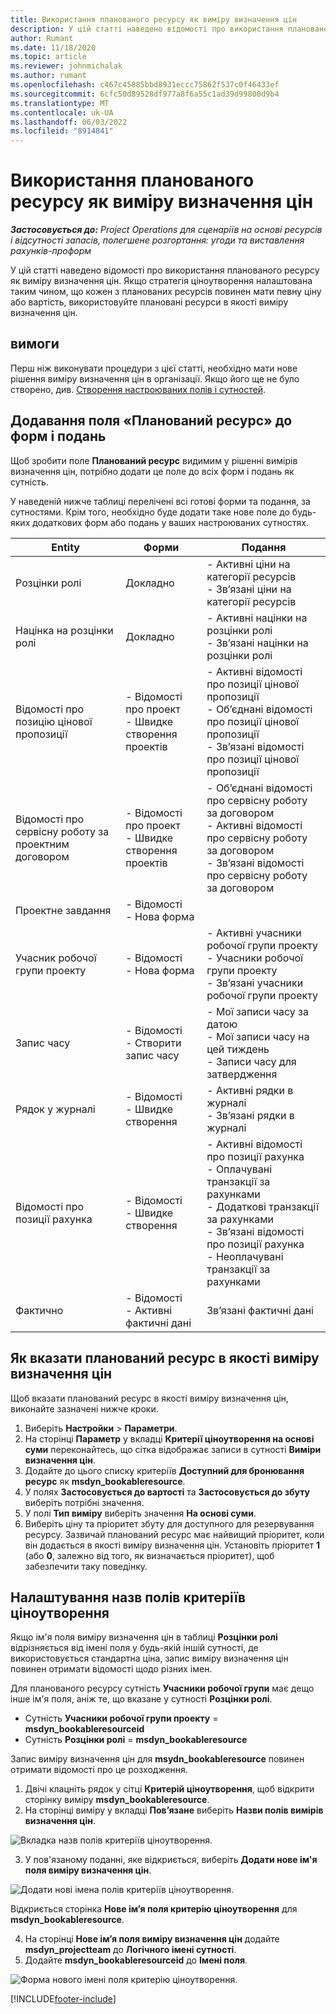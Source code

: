 ```yaml
---
title: Використання планованого ресурсу як виміру визначення цін
description: У цій статті наведено відомості про використання планованого ресурсу як виміру визначення цін.
author: Rumant
ms.date: 11/18/2020
ms.topic: article
ms.reviewer: johnmichalak
ms.author: rumant
ms.openlocfilehash: c467c45885bbd8931eccc75862f537c0f46433ef
ms.sourcegitcommit: 6cfc50d89528df977a8f6a55c1ad39d99800d9b4
ms.translationtype: MT
ms.contentlocale: uk-UA
ms.lasthandoff: 06/03/2022
ms.locfileid: "8914841"
---
```

# <a name="use-a-bookable-resource-as-a-pricing-dimension"></a>Використання планованого ресурсу як виміру визначення цін

 _**Застосовується до:** Project Operations для сценаріїв на основі ресурсів і відсутності запасів, полегшене розгортання: угоди та виставлення рахунків-проформ_ 

У цій статті наведено відомості про використання планованого ресурсу як виміру визначення цін. Якщо стратегія ціноутворення налаштована таким чином, що кожен з планованих ресурсів повинен мати певну ціну або вартість, використовуйте плановані ресурси в якості виміру визначення цін.

## <a name="prerequisites"></a>вимоги
Перш ніж виконувати процедури з цієї статті, необхідно мати нове рішення виміру визначення цін в організації. Якщо його ще не було створено, див. [Створення настроюваних полів і сутностей](../pricing-costing/create-custom-fields-entities-pricing-dimensions.md).

## <a name="add-the-bookable-resource-field-to-forms-and-views"></a>Додавання поля «Планований ресурс» до форм і подань
Щоб зробити поле **Планований ресурс** видимим у рішенні вимірів визначення цін, потрібно додати це поле до всіх форм і подань як сутність.

У наведеній нижче таблиці перелічені всі готові форми та подання, за сутностями. Крім того, необхідно буде додати таке нове поле до будь-яких додаткових форм або подань у ваших настроюваних сутностях.

|   Entity        | Форми   |Подання        |
| ------------------------------|---------------------------------|----------------------------------|
|  Розцінки ролі| Докладно | - Активні ціни на категорії ресурсів<br> - Зв’язані ціни на категорії ресурсів |
|  Націнка на розцінки ролі| Докладно| - Активні націнки на розцінки ролі<br>- Зв’язані націнки на розцінки ролі |
|  Відомості про позицію цінової пропозиції| - Відомості про проект<br>- Швидке створення проектів| - Активні відомості про позиції цінової пропозиції<br>- Об’єднані відомості про позиції цінової пропозиції<br>- Зв’язані відомості про позиції цінової пропозиції |
|  Відомості про сервісну роботу за проектним договором| - Відомості про проект<br>- Швидке створення проектів| - Об’єднані відомості про сервісну роботу за договором<br>- Активні відомості про сервісну роботу за договором<br>- Зв’язані відомості про сервісну роботу за договором |
|  Проектне завдання| - Відомості<br>- Нова форма| &nbsp; |
|  Учасник робочої групи проекту| - Відомості<br>- Нова форма| - Активні учасники робочої групи проекту<br>- Учасники робочої групи проекту<br>- Зв’язані учасники робочої групи проекту |
|  Запис часу| - Відомості<br>- Створити запис часу| - Мої записи часу за датою<br>- Мої записи часу на цей тиждень<br>- Записи часу для затвердження|
|  Рядок у журналі| - Відомості<br>- Швидке створення| - Активні рядки в журналі<br>- Зв’язані рядки в журналі |
|  Відомості про позиції рахунка| - Відомості<br>- Швидке створення| - Активні відомості про позиції рахунка<br>- Оплачувані транзакції за рахунками<br>- Додаткові транзакції за рахунками<br>- Зв’язані відомості про позиції рахунка <br>- Неоплачувані транзакції за рахунками|
|  Фактично| - Відомості<br>- Активні фактичні дані| Зв’язані фактичні дані |

## <a name="set-up-a-bookable-resource-as-a-pricing-dimension"></a>Як вказати планований ресурс в якості виміру визначення цін
Щоб вказати планований ресурс в якості виміру визначення цін, виконайте зазначені нижче кроки.

1. Виберіть **Настройки** > **Параметри**. 
2. На сторінці **Параметр** у вкладці **Критерії ціноутворення на основі суми** переконайтесь, що сітка відображає записи в сутності **Виміри визначення цін**. 
2. Додайте до цього списку критеріїв **Доступний для бронювання ресурс** як **msdyn_bookableresource**. 
3. У полях **Застосовується до вартості** та **Застосовується до збуту** виберіть потрібні значення.
4. У полі **Тип виміру** виберіть значення **На основі суми**. 
5. Виберіть ціну та пріоритет збуту для доступного для резервування ресурсу. Зазвичай планований ресурс має найвищий пріоритет, коли він додається в якості виміру визначення цін. Установіть пріоритет **1** (або **0**, залежно від того, як визначається пріоритет), щоб забезпечити таку поведінку.

## <a name="set-up-pricing-dimension-field-names"></a>Налаштування назв полів критеріїв ціноутворення

Якщо ім'я поля виміру визначення цін в таблиці **Розцінки ролі** відрізняється від імені поля у будь-якій іншій сутності, де використовується стандартна ціна, запис виміру визначення цін повинен отримати відомості щодо різних імен.  

Для планованого ресурсу сутність **Учасники робочої групи** має дещо інше ім'я поля, аніж те, що вказане у сутності **Розцінки ролі**. 

 - Сутність **Учасники робочої групи проекту** = **msdyn_bookableresourceid**
 - Сутність **Розцінки ролі** = **msdyn_bookableresource**

Запис виміру визначення цін для **msydn_bookableresource** повинен отримати відомості про це розходження.

1. Двічі клацніть рядок у сітці **Критерій ціноутворення**, щоб відкрити сторінку виміру **msdyn_bookableresource**.
2. На сторінці виміру у вкладці **Пов’язане** виберіть **Назви полів вимірів визначення цін**.

  ![Вкладка назв полів критеріїв ціноутворення.](media/PD-fieldname.png)

3. У пов'язаному поданні, яке відкриється, виберіть **Додати нове ім'я поля виміру визначення цін**.

  ![Додати нові імена полів критеріїв ціноутворення.](media/Add-NewPD-fieldname.png)

  Відкриється сторінка **Нове ім’я поля критерію ціноутворення** для **msdyn_bookableresource**. 

4. На сторінці **Нове ім’я поля виміру визначення цін** додайте **msdyn_projectteam** до **Логічного імені сутності**.
5. Додайте **msdyn_bookableresourceid** до **Імені поля**.

 ![Форма нового імені поля критерію ціноутворення.](media/PD-fieldname-Added.png)


[!INCLUDE[footer-include](../includes/footer-banner.md)]